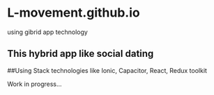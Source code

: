 # L-movement.github.io
using gibrid app technology

## This hybrid app like social dating

##Using Stack technologies like Ionic, Capacitor, React, Redux toolkit 

Work in progress...

